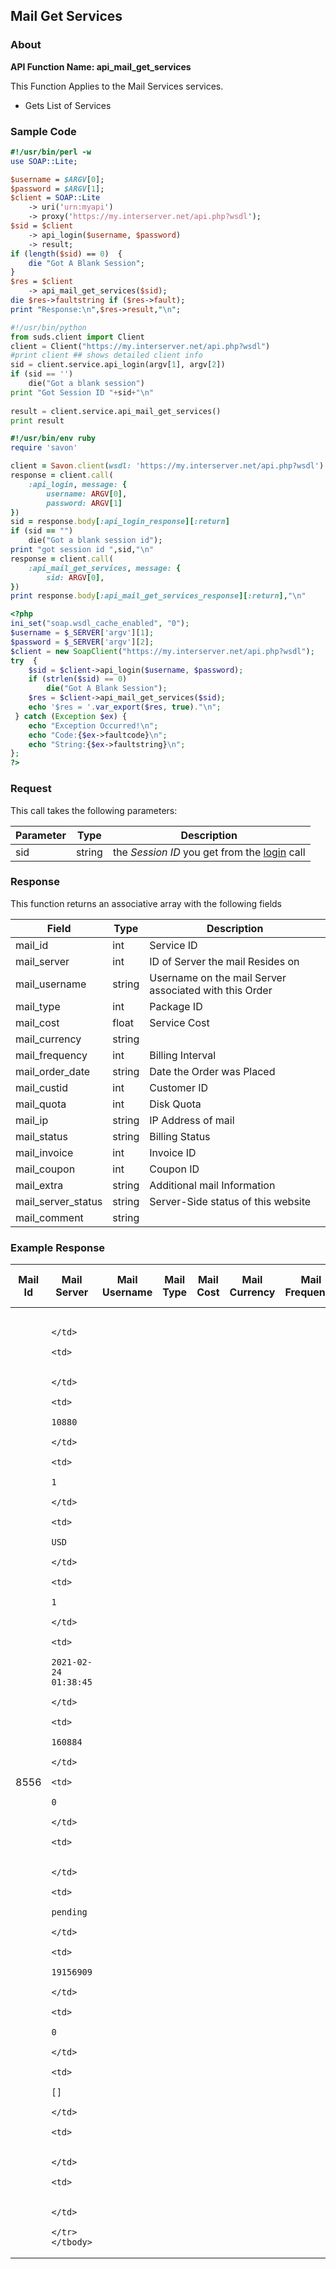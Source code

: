 
## Mail Get Services

### About

**API Function Name: api_mail_get_services**

This Function Applies to the Mail Services services.
* Gets List of Services


### Sample Code

```perl
#!/usr/bin/perl -w
use SOAP::Lite;

$username = $ARGV[0];
$password = $ARGV[1];
$client = SOAP::Lite
	-> uri('urn:myapi')
	-> proxy('https://my.interserver.net/api.php?wsdl');
$sid = $client
	-> api_login($username, $password)
	-> result;
if (length($sid) == 0)  {
	die "Got A Blank Session";
} 
$res = $client
	-> api_mail_get_services($sid);
die $res->faultstring if ($res->fault);
print "Response:\n",$res->result,"\n";

```

```python
#!/usr/bin/python
from suds.client import Client
client = Client("https://my.interserver.net/api.php?wsdl")
#print client ## shows detailed client info
sid = client.service.api_login(argv[1], argv[2])
if (sid == '')
	die("Got a blank session")
print "Got Session ID "+sid+"\n"
  
result = client.service.api_mail_get_services()
print result

```

```ruby
#!/usr/bin/env ruby
require 'savon'

client = Savon.client(wsdl: 'https://my.interserver.net/api.php?wsdl')
response = client.call(
	:api_login, message: {
		username: ARGV[0],
		password: ARGV[1]
})
sid = response.body[:api_login_response][:return]
if (sid == "")
	die("Got a blank session id");
print "got session id ",sid,"\n"
response = client.call(
	:api_mail_get_services, message: { 
		sid: ARGV[0], 
})
print response.body[:api_mail_get_services_response][:return],"\n"

```

```php
<?php
ini_set("soap.wsdl_cache_enabled", "0");
$username = $_SERVER['argv'][1];
$password = $_SERVER['argv'][2];
$client = new SoapClient("https://my.interserver.net/api.php?wsdl");
try  { 
	$sid = $client->api_login($username, $password);
	if (strlen($sid) == 0)
		die("Got A Blank Session");
	$res = $client->api_mail_get_services($sid);
	echo '$res = '.var_export($res, true)."\n";
 } catch (Exception $ex) {
	echo "Exception Occurred!\n";
	echo "Code:{$ex->faultcode}\n";
	echo "String:{$ex->faultstring}\n";
}; 
?>

```



### Request

This call takes the following parameters:

Parameter|Type|Description
---------|----|-----------
sid|string|the *Session ID* you get from the [login](#login) call


### Response

This function returns an associative array with the following fields

Field|Type|Description
-----|----|-----------
mail_id|int|Service ID
mail_server|int|ID of Server the mail Resides on
mail_username|string|Username on the mail Server associated with this Order
mail_type|int|Package ID
mail_cost|float|Service Cost
mail_currency|string|
mail_frequency|int|Billing Interval
mail_order_date|string|Date the Order was Placed
mail_custid|int|Customer ID
mail_quota|int|Disk Quota
mail_ip|string|IP Address of mail
mail_status|string|Billing Status
mail_invoice|int|Invoice ID
mail_coupon|int|Coupon ID
mail_extra|string|Additional mail Information
mail_server_status|string|Server-Side status of this website
mail_comment|string|


### Example Response

<table>
	<thead>
		<tr>
			<th>
				Mail Id
			</th>
			<th>
				Mail Server
			</th>
			<th>
				Mail Username
			</th>
			<th>
				Mail Type
			</th>
			<th>
				Mail Cost
			</th>
			<th>
				Mail Currency
			</th>
			<th>
				Mail Frequency
			</th>
			<th>
				Mail Order Date
			</th>
			<th>
				Mail Custid
			</th>
			<th>
				Mail Quota
			</th>
			<th>
				Mail Ip
			</th>
			<th>
				Mail Status
			</th>
			<th>
				Mail Invoice
			</th>
			<th>
				Mail Coupon
			</th>
			<th>
				Mail Extra
			</th>
			<th>
				Mail Server Status
			</th>
			<th>
				Mail Comment
			</th>
		</tr>
	</thead>
	<tbody>
		<tr>
			<td>
				8556
			</td>
			<td>
				
			</td>
			<td>
				
			</td>
			<td>
				10880
			</td>
			<td>
				1
			</td>
			<td>
				USD
			</td>
			<td>
				1
			</td>
			<td>
				2021-02-24 01:38:45
			</td>
			<td>
				160884
			</td>
			<td>
				0
			</td>
			<td>
				
			</td>
			<td>
				pending
			</td>
			<td>
				19156909
			</td>
			<td>
				0
			</td>
			<td>
				[]
			</td>
			<td>
				
			</td>
			<td>
				
			</td>
		</tr>
	</tbody>
</table>


